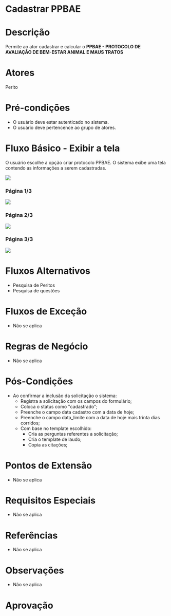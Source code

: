 
# Cadastrar PPBAE

# Descrição

Permite ao ator cadastrar e calcular o **PPBAE - PROTOCOLO DE AVALIAÇÃO DE BEM-ESTAR ANIMAL E MAUS TRATOS**

# Atores

Perito


# Pré-condições

- O usuário deve estar autenticado no sistema.
- O usuário deve pertencence ao grupo de atores.

# Fluxo Básico - Exibir a tela

O usuário escolhe a opção criar protocolo PPBAE.
O sistema exibe uma tela contendo as informações a serem cadastradas.

[![](https://img.plantuml.biz/plantuml/svg/nLRRQjj047qNw1-6vYNPnfT8SQbDC94l2G7VQhkb49AmaJRkKadhxguAgUEdFlGV-XRwK2WK2gK_KFrOTnKbTdpBxQ4h6skMcJCxPuurCerT8J6N0liI81hw37idc7-8w4TsukF8OwQn8-IvJygcePrg50yu3c1a6W0LxBuVS1Q5NfNvZCFQsGjr5KnZhA9oDs7lQJZ4EiWRKjZAvqr3KkaJs6CyYFpuabC627Kw5QSE6UXqs_rsjTreGwqEpXkdSU34N-BFYLcfDpFrNj_fWjCwQ3eDg4FJUTs3VjVfjti8cSOxWZt2mQbNsqtJE6DCAgj7XIG11ez0X_3ufqinD3lDVTDmyL1I5aALrQzZL6NwWdIDZX5gQ2AWzVSNGh3Zwb9Bftv4oWXPjcLdh8BE35CBeHeHBgVnz_WRGwW4BWi5SIMH4GViqI4LBWq7G7mgDq4G3nG-eP48c7SRAJiBt5U5QCG6uoG0EXIHuZLXNr09E20IBfHRJs8P2UsOme9YOCZu7UWrB1EQgjZ3GlBaxFcjN7uxP-MjWa9Eo-V4AwVUFWse98cZbSiN4iSxiZIOYttw2I-a9pDDK4PHb5LfLL3yrPTKDL69aF19gFKobxUlJcVbI_Rgr3Fcw5ZhZd0gcPXjeLvsOTiksDi5TOpbT2y8isrB2GCU43Q-RLvS7QtjCixZ7w7IQqb9p_DoGP0xLsiydtHLYJKIHXh4OwL5PIA4MYnGBTI97wtK5AdQsTD02gbOB6RJRwPONEJSFXMfxvEoPly_m5mt9nitHdRoO4cwyYeYGiP_o2tfJI5jhL3FvfBpJfzZ7MtqQ03hi04jzMTPcCDwMev3E5f6tBJNswLUS2-mUs4z42cxyDP-8kVFPfLnlRymcru8PUUdnrrReyCgzjt8n_n8ILSPeKkqCPvBCxxHtlnFei8k4P4lrQD1LIkW6bzgNBPCawErkNaK_nvILpsAax5pWpPRmCfnbGwL0ISaB3lF7nx9E0u7f5nvHAYUP539F2vmEcwAUqN6XDPzDQtyqkJD8Qrokin9hxB9Hztiaj3Jxrl_0000)](https://editor.plantuml.com/uml/nLRRQjj047qNw1-6vYNPnfT8SQbDC94l2G7VQhkb49AmaJRkKadhxguAgUEdFlGV-XRwK2WK2gK_KFrOTnKbTdpBxQ4h6skMcJCxPuurCerT8J6N0liI81hw37idc7-8w4TsukF8OwQn8-IvJygcePrg50yu3c1a6W0LxBuVS1Q5NfNvZCFQsGjr5KnZhA9oDs7lQJZ4EiWRKjZAvqr3KkaJs6CyYFpuabC627Kw5QSE6UXqs_rsjTreGwqEpXkdSU34N-BFYLcfDpFrNj_fWjCwQ3eDg4FJUTs3VjVfjti8cSOxWZt2mQbNsqtJE6DCAgj7XIG11ez0X_3ufqinD3lDVTDmyL1I5aALrQzZL6NwWdIDZX5gQ2AWzVSNGh3Zwb9Bftv4oWXPjcLdh8BE35CBeHeHBgVnz_WRGwW4BWi5SIMH4GViqI4LBWq7G7mgDq4G3nG-eP48c7SRAJiBt5U5QCG6uoG0EXIHuZLXNr09E20IBfHRJs8P2UsOme9YOCZu7UWrB1EQgjZ3GlBaxFcjN7uxP-MjWa9Eo-V4AwVUFWse98cZbSiN4iSxiZIOYttw2I-a9pDDK4PHb5LfLL3yrPTKDL69aF19gFKobxUlJcVbI_Rgr3Fcw5ZhZd0gcPXjeLvsOTiksDi5TOpbT2y8isrB2GCU43Q-RLvS7QtjCixZ7w7IQqb9p_DoGP0xLsiydtHLYJKIHXh4OwL5PIA4MYnGBTI97wtK5AdQsTD02gbOB6RJRwPONEJSFXMfxvEoPly_m5mt9nitHdRoO4cwyYeYGiP_o2tfJI5jhL3FvfBpJfzZ7MtqQ03hi04jzMTPcCDwMev3E5f6tBJNswLUS2-mUs4z42cxyDP-8kVFPfLnlRymcru8PUUdnrrReyCgzjt8n_n8ILSPeKkqCPvBCxxHtlnFei8k4P4lrQD1LIkW6bzgNBPCawErkNaK_nvILpsAax5pWpPRmCfnbGwL0ISaB3lF7nx9E0u7f5nvHAYUP539F2vmEcwAUqN6XDPzDQtyqkJD8Qrokin9hxB9Hztiaj3Jxrl_0000)

### Página 1/3
![](midia/a623f2ef-d486-4bf0-8f9b-71131f2fc126-1.webp)

### Página 2/3
![](midia/a623f2ef-d486-4bf0-8f9b-71131f2fc126-2.jpeg)

### Página 3/3
![](midia/a623f2ef-d486-4bf0-8f9b-71131f2fc126-3.jpeg)

# Fluxos Alternativos

- Pesquisa de Peritos
- Pesquisa de questões

# Fluxos de Exceção

- Não se aplica

# Regras de Negócio

- Não se aplica

# Pós-Condições

- Ao confirmar a inclusão da solicitação o sistema:
  - Registra a solicitação com os campos do formulário;
  - Coloca o status como "cadastrado";
  - Preenche o campo data cadastro com a data de hoje;
  - Preenche o campo data_limite com a data de hoje mais trinta dias corridos;
  - Com base no template escolhido:
    - Cria as perguntas referentes a solicitação;
    - Cria o template de laudo;
    - Copia as citações;

# Pontos de Extensão

- Não se aplica

# Requisitos Especiais

- Não se aplica

# Referências

- Não se aplica

# Observações

- Não se aplica


# Aprovação

